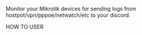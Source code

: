 Monitor your Mikrotik devices for sending logs from hostpot/vpn/pppoe/netwatch/etc to your discord.


HOW TO USER
